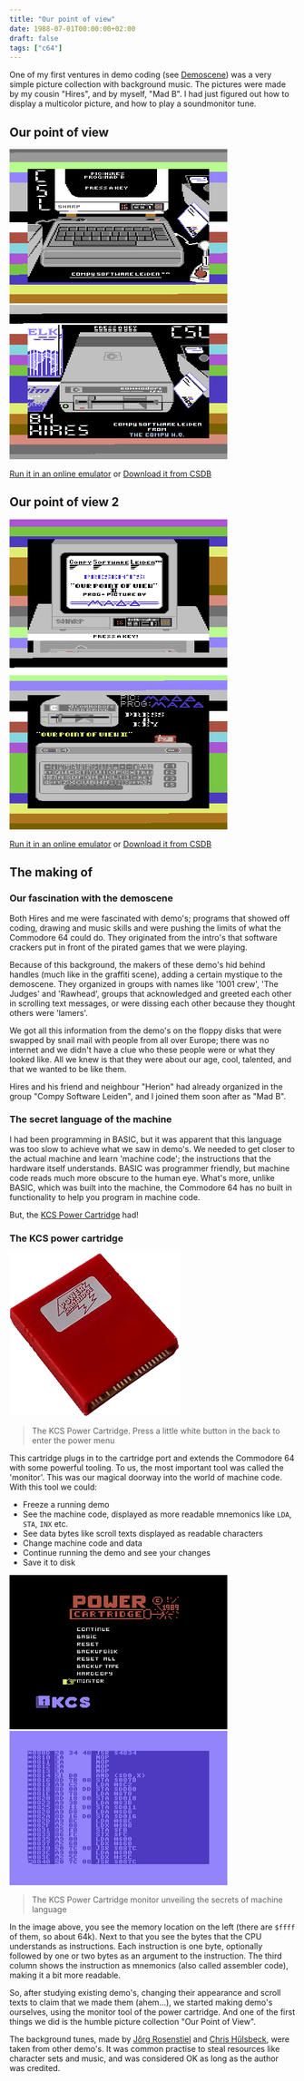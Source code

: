 ```yaml
---
title: "Our point of view"
date: 1988-07-01T00:00:00+02:00
draft: false
tags: ["c64"]
---
```


One of my first ventures in demo coding (see
[Demoscene](https://en.wikipedia.org/wiki/Demoscene)) was a very simple picture
collection with background music. The pictures were made by my cousin "Hires",
and by myself, "Mad B". I had just figured out how to display a multicolor
picture, and how to play a soundmonitor tune.

## Our point of view

![Our point of view, first picture](opov1a.webp)
![Our point of view, second picture](opov1b.webp)

[Run it in an online emulator](https://lvllvl.com/c64/?gid=4412eef36e137ae8df0b7456f36a21d9)
or
[Download it from CSDB](https://csdb.dk/release/?id=223777)

## Our point of view 2

![Our point of view 2, first picture](opov2a.webp)
![Our point of view 2, second picture](opov2b.webp)

[Run it in an online emulator](https://lvllvl.com/c64/?gid=b00c94d252e22be92a78bf6a97cff6d1)
or
[Download it from CSDB](https://csdb.dk/release/?id=223780)

## The making of

### Our fascination with the demoscene

Both Hires and me were fascinated with demo's; programs that showed off coding,
drawing and music skills and were pushing the limits of what the Commodore 64
could do. They originated from the intro's that software crackers put in front
of the pirated games that we were playing.

Because of this background, the makers of these demo's hid behind handles (much
like in the graffiti scene), adding a certain mystique to the demoscene. They
organized in groups with names like '1001 crew', 'The Judges' and 'Rawhead',
groups that acknowledged and greeted each other in scrolling text messages, or
were dissing each other because they thought others were 'lamers'.

We got all this information from the demo's on the floppy disks that were
swapped by snail mail with people from all over Europe; there was no internet
and we didn't have a clue who these people were or what they looked like. All we
knew is that they were about our age, cool, talented, and that we wanted to be
like them.

Hires and his friend and neighbour "Herion" had already organized in the group
"Compy Software Leiden", and I joined them soon after as "Mad B".

### The secret language of the machine

I had been programming in BASIC, but it was apparent that this language was too
slow to achieve what we saw in demo's. We needed to get closer to the actual
machine and learn 'machine code'; the instructions that the hardware itself
understands. BASIC was programmer friendly, but machine code reads much more
obscure to the human eye. What's more, unlike BASIC, which was built into the
machine, the Commodore 64 has no built in functionality to help you program in
machine code.

But, the [KCS Power Cartridge](https://retro.ramonddevrede.nl/kcs-power-cartridge/) had!

### The KCS power cartridge

![The KCS power cartridge](power_cartridge.webp)

> The KCS Power Cartridge. Press a little white button in the back to enter
> the power menu

This cartridge plugs in to the cartridge port and extends the Commodore 64 with
some powerful tooling. To us, the most important tool was called the 'monitor'.
This was our magical doorway into the world of machine code. With this tool we
could:

- Freeze a running demo
- See the machine code, displayed as more readable mnemonics like `LDA`, `STA`,
  `INX` etc.
- See data bytes like scroll texts displayed as readable characters
- Change machine code and data
- Continue running the demo and see your changes
- Save it to disk

![Freeze menu](freeze_screen.webp)
![Screenshot of the power cartridge monitor](monitor.webp)

> The KCS Power Cartridge monitor unveiling the secrets of machine language

In the image above, you see the memory location on the left (there are `$ffff`
of them, so about 64k). Next to that you see the bytes that the CPU understands
as instructions. Each instruction is one byte, optionally followed by one or two
bytes as an argument to the instruction. The third column shows the instruction
as mnemonics (also called assembler code), making it a bit more readable.

So, after studying existing demo's, changing their appearance and scroll texts
to claim that we made them (ahem...), we started making demo's ourselves, using
the monitor tool of the power cartridge. And one of the first things we did is
the humble picture collection "Our Point of View".

The background tunes, made by [Jőrg
Rosenstiel](https://deepsid.chordian.net/?file=/MUSICIANS/R/Rosenstiel_Joerg/Its_a_Sin_remix_2.sid)
and [Chris
Hűlsbeck](https://deepsid.chordian.net/?file=/MUSICIANS/H/Huelsbeck_Chris/Ski_Dance.sid),
were taken from other demo's. It was common practise to steal resources like
character sets and music, and was considered OK as long as the author was credited.
